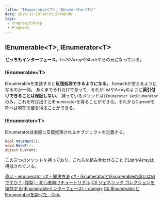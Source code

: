 ```yaml
---
title: "IEnumerable＜T＞, IEnumerator＜T＞"
date: 2024-12-20T14:03:27+09:00
tags:
 - Program/CSharp
 - Fragment
---
```


## IEnumerable\<T\>, IEnumerator\<T\>
**どっちもインターフェース**。ListやArrayやStackやらの元になっている。

### IEnumerable\<T\>
IEnumerableを実装すると**反復処理できるようになる。** foreachが使えるようになるのが一例。
あくまでそれだけであって、それがListやArrayのように**索引付けできることは保証しない**。
持っているメソッドは`IEnumerator GetEnumerator`のみ。これを呼び出すとIEnumeratorを得ることができる。それからCurrentを呼べば現在の値を得ることができる。

### IEnumerator\<T\>
IEnumeratorは実際に反復処理されるオブジェクトを定義する。
```csharp
bool MoveNext();
void Reset();
object Current;
```
この三つのメソッドを持っており、これらを組み合わせることでListやArrayは構成されている。

[違い - ienumerator c# - 解決方法](https://code.i-harness.com/ja-jp/q/884e0)
[c# - IEnumeratorとIEnumerableの違いは何ですか？ \[複製\] - 初心者向けチュートリアル](https://tutorialmore.com/questions-95061.htm)
[C# ジェネリック コレクションを操作する(IEnumerableインターフェース) - cammy](https://cammy.co.jp/technical/c_ienumerable/)
[C# IEnumeratorとIEnumerableを調べた - Qiita](https://qiita.com/vc_kusuha/items/2048391d821cb94fa489)